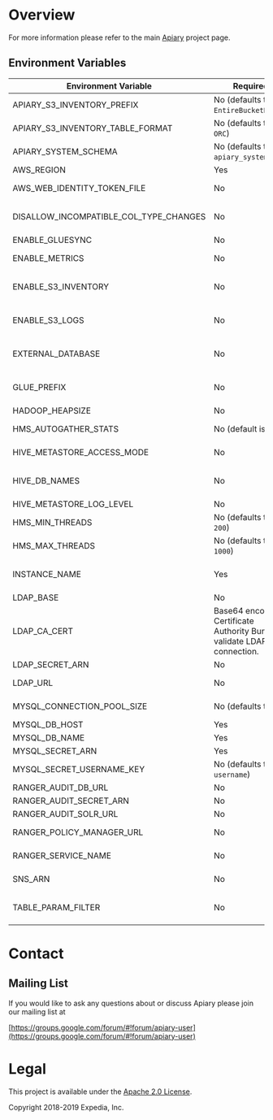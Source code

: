 
# Overview

For more information please refer to the main [Apiary](https://github.com/ExpediaGroup/apiary) project page.

## Environment Variables
| Environment Variable                   | Required                                                                     | Description                                                                                                                                                                           |
|----------------------------------------|------------------------------------------------------------------------------|---------------------------------------------------------------------------------------------------------------------------------------------------------------------------------------|
| APIARY_S3_INVENTORY_PREFIX             | No (defaults to `EntireBucketDaily`)                                         | Prefix used by S3 Inventory when creating data in the inventory bucket.                                                                                                               |
| APIARY_S3_INVENTORY_TABLE_FORMAT       | No (defaults to `ORC`)                                                       | Format of S3 inventory data - `ORC`, `Parquet`, or `CSV`                                                                                                                              |
| APIARY_SYSTEM_SCHEMA                   | No (defaults to `apiary_system`)                                             | Name for internal system database.                                                                                                                                                    |
| AWS_REGION                             | Yes                                                                          | AWS region to configure various AWS clients.                                                                                                                                          |
| AWS_WEB_IDENTITY_TOKEN_FILE            | No                                                                           | Path of the AWS Web Identity Token File for IRSA/OIDC AWS authentication.                                                                                                             |
| DISALLOW_INCOMPATIBLE_COL_TYPE_CHANGES | No                                                                           | `true`/`false` value for hive.metastore.disallow.incompatible.col.type.changes, default `true`.                                                                                       |
| ENABLE_GLUESYNC                        | No                                                                           | Option to turn on GlueSync Hive Metastore listener.                                                                                                                                   |
| ENABLE_METRICS                         | No                                                                           | Option to enable sending Hive Metastore metrics to CloudWatch.                                                                                                                        |
| ENABLE_S3_INVENTORY                    | No                                                                           | Option to create Hive tables on top of S3 inventory data if enabled in `apiary-data-lake`. Enabled if value is not null/empty.                                                        |
| ENABLE_S3_LOGS                         | No                                                                           | Option to create Hive tables on top of S3 access logs data if enabled in `apiary-data-lake`. Enabled if value is not null/empty.                                                      |
| EXTERNAL_DATABASE                      | No                                                                           | Option to enable external database mode, when specified it disables managing Hive Metastore MySQL database schema.                                                                    |
| GLUE_PREFIX                            | No                                                                           | Prefix added to Glue databases to handle database name collisions when synchronizing multiple Hive Metastores to the Glue catalog.                                                    |
| HADOOP_HEAPSIZE                        | No                                                                           | Hive Metastore Java process heapsize.                                                                                                                                                 |
| HMS_AUTOGATHER_STATS                   | No (default is `true`)                                                       | Whether or not to create basic statistics on table/partition creation. Valid values are `true` or `false`.                                                                            |
| HIVE_METASTORE_ACCESS_MODE             | No                                                                           | Hive Metastore access mode, applicable values are: readwrite, readonly                                                                                                                |
| HIVE_DB_NAMES                          | No                                                                           | comma separated list of Hive database names, when specified Hive databases will be created and mapped to corresponding S3 buckets.                                                    |
| HIVE_METASTORE_LOG_LEVEL               | No                                                                           | Hive Metastore service Log4j log level.                                                                                                                                               |
| HMS_MIN_THREADS                        | No (defaults to `200`)                                                       | Minimum size of the Hive metastore thread pool.                                                                                                                                       |
| HMS_MAX_THREADS                        | No (defaults to `1000`)                                                      | Maximum size of the Hive metastore thread pool.                                                                                                                                       |
| INSTANCE_NAME                          | Yes                                                                          | Apiary instance name, will be used as prefix on most AWS resources to allow multiple Apiary instance deployments.                                                                     |
| LDAP_BASE                              | No                                                                           | LDAP base DN used to search for user groups.                                                                                                                                          |
| LDAP_CA_CERT                           | Base64 encoded Certificate Authority Bundle to validate LDAP SSL connection. |
| LDAP_SECRET_ARN                        | No                                                                           | LDAP bind DN SecretsManager secret ARN.                                                                                                                                               |
| LDAP_URL                               | No                                                                           | Active Directory URL to enable group mapping in metastore.                                                                                                                            |
| MYSQL_CONNECTION_POOL_SIZE             | No (defaults to `10`)                                                        | MySQL Connection pool size for Hive Metastore. See [here](https://github.com/apache/hive/blob/master/common/src/java/org/apache/hadoop/hive/conf/HiveConf.java#L1181) for more info.  |
| MYSQL_DB_HOST                          | Yes                                                                          | Hive Metastore MySQL database hostname.                                                                                                                                               |
| MYSQL_DB_NAME                          | Yes                                                                          | Hive Metastore MySQL database name.                                                                                                                                                   |
| MYSQL_SECRET_ARN                       | Yes                                                                          | Hive Metastore MySQL SecretsManager secret ARN.                                                                                                                                       |
| MYSQL_SECRET_USERNAME_KEY              | No (defaults to `username`)                                                  | Hive Metastore MySQL SecretsManager secret username key.                                                                                                                              |
| RANGER_AUDIT_DB_URL                    | No                                                                           | Ranger audit database JDBC URL.                                                                                                                                                       |
| RANGER_AUDIT_SECRET_ARN                | No                                                                           | Ranger audit database secret ARN.                                                                                                                                                     |
| RANGER_AUDIT_SOLR_URL                  | No                                                                           | Ranger Solr audit URL.                                                                                                                                                                |
| RANGER_POLICY_MANAGER_URL              | No                                                                           | Ranger admin URL from where policies will be downloaded.                                                                                                                              |
| RANGER_SERVICE_NAME                    | No                                                                           | Ranger service name used to configure RangerAuth plugin.                                                                                                                              |
| SNS_ARN                                | No                                                                           | The SNS topic ARN to which metadata updates will be sent.                                                                                                                             |
| TABLE_PARAM_FILTER                     | No                                                                           | A regular expression for selecting necessary table parameters. If the value isn't set, then no table parameters are selected.                                                         |

# Contact

## Mailing List
If you would like to ask any questions about or discuss Apiary please join our mailing list at

  [https://groups.google.com/forum/#!forum/apiary-user](https://groups.google.com/forum/#!forum/apiary-user)

# Legal
This project is available under the [Apache 2.0 License](http://www.apache.org/licenses/LICENSE-2.0.html).

Copyright 2018-2019 Expedia, Inc.
